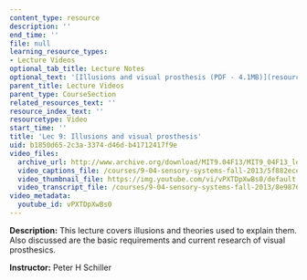 ```yaml
---
content_type: resource
description: ''
end_time: ''
file: null
learning_resource_types:
- Lecture Videos
optional_tab_title: Lecture Notes
optional_text: '[Illusions and visual prosthesis (PDF - 4.1MB)](resources/mit9_04f13_vis9)'
parent_title: Lecture Videos
parent_type: CourseSection
related_resources_text: ''
resource_index_text: ''
resourcetype: Video
start_time: ''
title: 'Lec 9: Illusions and visual prosthesis'
uid: b1850d65-2c3a-3374-d46d-b41712417f9e
video_files:
  archive_url: http://www.archive.org/download/MIT9.04F13/MIT9_04F13_lec09_300k.mp4
  video_captions_file: /courses/9-04-sensory-systems-fall-2013/5f882ece23c25a06a33469402312c9f4_vPXTDpXwBs0.vtt
  video_thumbnail_file: https://img.youtube.com/vi/vPXTDpXwBs0/default.jpg
  video_transcript_file: /courses/9-04-sensory-systems-fall-2013/8e9876e58ae2fc57068f6e50b8fef687_vPXTDpXwBs0.pdf
video_metadata:
  youtube_id: vPXTDpXwBs0
---
```


**Description:** This lecture covers illusions and theories used to explain them. Also discussed are the basic requirements and current research of visual prosthesics.

**Instructor:** Peter H Schiller